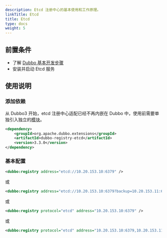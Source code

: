 ```yaml
---
description: Etcd 注册中心的基本使用和工作原理。
linkTitle: Etcd
title: Etcd
type: docs
weight: 5
---
```




## 前置条件
* 了解 [Dubbo 基本开发步骤](/en/overview/mannual/java-sdk/quick-start/starter/)
* 安装并启动 Etcd 服务

## 使用说明

### 添加依赖

从 Dubbo3 开始，etcd 注册中心适配已经不再内嵌在 Dubbo 中，使用前需要单独引入独立的[模块](/en/download/spi-extensions/#dubbo-registry)。

```xml
<dependency>
    <groupId>org.apache.dubbo.extensions</groupId>
    <artifactId>dubbo-registry-etcd</artifactId>
    <version>3.3.0</version>
</dependency>
```

### 基本配置
```xml
<dubbo:registry address="etcd://10.20.153.10:6379" />
```

或

```xml
<dubbo:registry address="etcd://10.20.153.10:6379?backup=10.20.153.11:6379,10.20.153.12:6379" />
```

或

```xml
<dubbo:registry protocol="etcd" address="10.20.153.10:6379" />
```

或

```xml
<dubbo:registry protocol="etcd" address="10.20.153.10:6379,10.20.153.11:6379,10.20.153.12:6379" />
```
